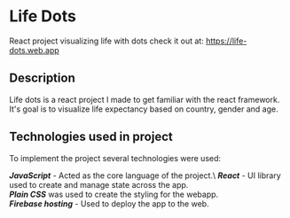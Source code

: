 # Life Dots

React project visualizing life with dots
check it out at: https://life-dots.web.app
## Description

Life dots is a react project I made to get familiar with the react framework. It's goal is to visualize life expectancy based on country, gender and age. 

## Technologies used in project
To implement the project several technologies were used:

***JavaScript*** - Acted as the core language of the project.\ 
***React*** - UI library used to create and manage state across the app.\
***Plain CSS*** was used to create the styling for the webapp.\
***Firebase hosting*** - Used to deploy the app to the web.




